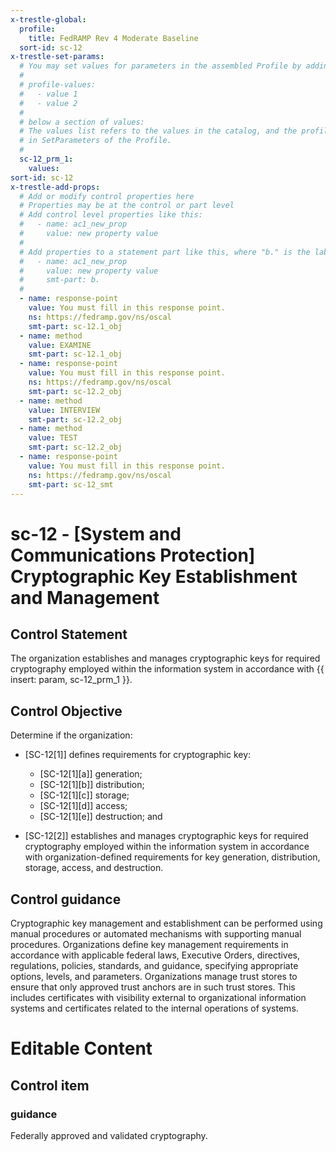 ```yaml
---
x-trestle-global:
  profile:
    title: FedRAMP Rev 4 Moderate Baseline
  sort-id: sc-12
x-trestle-set-params:
  # You may set values for parameters in the assembled Profile by adding
  #
  # profile-values:
  #   - value 1
  #   - value 2
  #
  # below a section of values:
  # The values list refers to the values in the catalog, and the profile-values represent values
  # in SetParameters of the Profile.
  #
  sc-12_prm_1:
    values:
sort-id: sc-12
x-trestle-add-props:
  # Add or modify control properties here
  # Properties may be at the control or part level
  # Add control level properties like this:
  #   - name: ac1_new_prop
  #     value: new property value
  #
  # Add properties to a statement part like this, where "b." is the label of the target statement part
  #   - name: ac1_new_prop
  #     value: new property value
  #     smt-part: b.
  #
  - name: response-point
    value: You must fill in this response point.
    ns: https://fedramp.gov/ns/oscal
    smt-part: sc-12.1_obj
  - name: method
    value: EXAMINE
    smt-part: sc-12.1_obj
  - name: response-point
    value: You must fill in this response point.
    ns: https://fedramp.gov/ns/oscal
    smt-part: sc-12.2_obj
  - name: method
    value: INTERVIEW
    smt-part: sc-12.2_obj
  - name: method
    value: TEST
    smt-part: sc-12.2_obj
  - name: response-point
    value: You must fill in this response point.
    ns: https://fedramp.gov/ns/oscal
    smt-part: sc-12_smt
---
```


# sc-12 - \[System and Communications Protection\] Cryptographic Key Establishment and Management

## Control Statement

The organization establishes and manages cryptographic keys for required cryptography employed within the information system in accordance with {{ insert: param, sc-12_prm_1 }}.

## Control Objective

Determine if the organization:

- \[SC-12[1]\] defines requirements for cryptographic key:

  - \[SC-12[1][a]\] generation;
  - \[SC-12[1][b]\] distribution;
  - \[SC-12[1][c]\] storage;
  - \[SC-12[1][d]\] access;
  - \[SC-12[1][e]\] destruction; and

- \[SC-12[2]\] establishes and manages cryptographic keys for required cryptography employed within the information system in accordance with organization-defined requirements for key generation, distribution, storage, access, and destruction.

## Control guidance

Cryptographic key management and establishment can be performed using manual procedures or automated mechanisms with supporting manual procedures. Organizations define key management requirements in accordance with applicable federal laws, Executive Orders, directives, regulations, policies, standards, and guidance, specifying appropriate options, levels, and parameters. Organizations manage trust stores to ensure that only approved trust anchors are in such trust stores. This includes certificates with visibility external to organizational information systems and certificates related to the internal operations of systems.

# Editable Content

<!-- Make additions and edits below -->
<!-- The above represents the contents of the control as received by the profile, prior to additions. -->
<!-- If the profile makes additions to the control, they will appear below. -->
<!-- The above markdown may not be edited but you may edit the content below, and/or introduce new additions to be made by the profile. -->
<!-- If there is a yaml header at the top, parameter values may be edited. Use --set-parameters to incorporate the changes during assembly. -->
<!-- The content here will then replace what is in the profile for this control, after running profile-assemble. -->
<!-- The added parts in the profile for this control are below.  You may edit them and/or add new ones. -->
<!-- Each addition must have a heading either of the form ## Control my_addition_name -->
<!-- or ## Part a. (where the a. refers to one of the control statement labels.) -->
<!-- "## Control" parts are new parts added after the statement part. -->
<!-- "## Part" parts are new parts added into the top-level statement part with that label. -->
<!-- Subparts may be added with nested hash levels of the form ### My Subpart Name -->
<!-- underneath the parent ## Control or ## Part being added -->
<!-- See https://ibm.github.io/compliance-trestle/tutorials/ssp_profile_catalog_authoring/ssp_profile_catalog_authoring for guidance. -->

## Control item

### guidance

Federally approved and validated cryptography.
